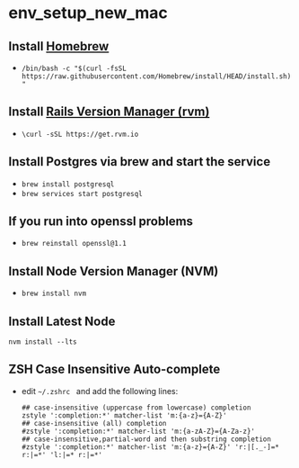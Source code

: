 # env_setup_new_mac

## Install [Homebrew](https://brew.sh/)
  - ```/bin/bash -c "$(curl -fsSL https://raw.githubusercontent.com/Homebrew/install/HEAD/install.sh)"```

## Install [Rails Version Manager (rvm)](https://rvm.io/)
  - ```\curl -sSL https://get.rvm.io```

## Install Postgres via brew and start the service
  - ```brew install postgresql```
  - ```brew services start postgresql```

## If you run into openssl problems
  - ```brew reinstall openssl@1.1```

## Install Node Version Manager (NVM)
  - ```brew install nvm```

## Install Latest Node
```nvm install --lts```

## ZSH Case Insensitive Auto-complete
- edit `~/.zshrc ` and add the following lines:
    ```
    ## case-insensitive (uppercase from lowercase) completion
    zstyle ':completion:*' matcher-list 'm:{a-z}={A-Z}'
    ## case-insensitive (all) completion
    #zstyle ':completion:*' matcher-list 'm:{a-zA-Z}={A-Za-z}'
    ## case-insensitive,partial-word and then substring completion
    #zstyle ':completion:*' matcher-list 'm:{a-z}={A-Z}' 'r:|[._-]=* r:|=*' 'l:|=* r:|=*'
    ```
